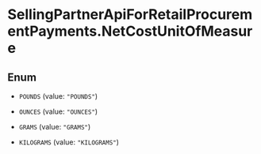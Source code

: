 # SellingPartnerApiForRetailProcurementPayments.NetCostUnitOfMeasure

## Enum


* `POUNDS` (value: `"POUNDS"`)

* `OUNCES` (value: `"OUNCES"`)

* `GRAMS` (value: `"GRAMS"`)

* `KILOGRAMS` (value: `"KILOGRAMS"`)


